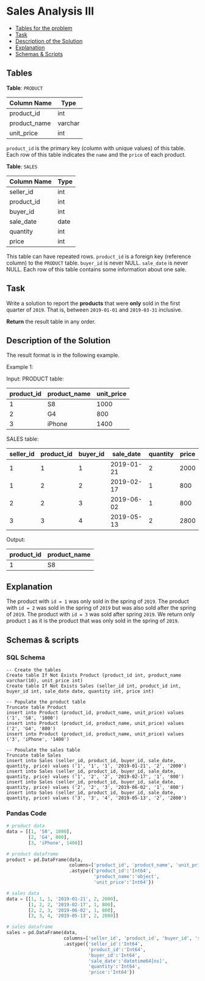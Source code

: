 # Sales Analysis III

- [Tables for the problem](#tables)
- [Task](#task)
- [Description of the Solution](#description-of-the-solution)
- [Explanation](#explanation)
- [Schemas & Scripts](#schemas--scripts)

## Tables 

**Table**: `PRODUCT`

| Column Name  | Type    |
|--------------|---------|
| product_id   | int     |
| product_name | varchar |
| unit_price   | int     |

`product_id` is the primary key (column with unique values) of this table.
Each row of this table indicates the `name` and the `price` of each product.

**Table**: `SALES`

| Column Name | Type |
|-------------|------|
| seller_id   | int  |
| product_id  | int  |
| buyer_id    | int  |
| sale_date   | date |
| quantity    | int  |
| price       | int  |

This table can have repeated rows.
`product_id` is a foreign key (reference column) to the `PRODUCT` table.
`buyer_id` is never NULL. 
`sale_date` is never NULL. 
Each row of this table contains some information about one sale.

## Task

Write a solution to report the **products** that were **only** sold in the first quarter of `2019`. 
That is, between `2019-01-01` and `2019-03-31` inclusive.

**Return** the result table in any order.

## Description of the Solution ##

The result format is in the following example.

Example 1:

Input: 
PRODUCT table:

| product_id | product_name | unit_price |
|------------|--------------|------------|
| 1          | S8           | 1000       |
| 2          | G4           | 800        |
| 3          | iPhone       | 1400       |

SALES table:

| seller_id | product_id | buyer_id | sale_date  | quantity | price |
|-----------|------------|----------|------------|----------|-------|
| 1         | 1          | 1        | 2019-01-21 | 2        | 2000  |
| 1         | 2          | 2        | 2019-02-17 | 1        | 800   |
| 2         | 2          | 3        | 2019-06-02 | 1        | 800   |
| 3         | 3          | 4        | 2019-05-13 | 2        | 2800  |

Output: 

| product_id | product_name |
|------------|--------------|
| 1          | S8           |

## Explanation ##

The product with `id = 1` was only sold in the spring of `2019`.
The product with `id = 2` was sold in the spring of `2019` but was also sold after the spring of `2019`.
The product with `id = 3` was sold after spring `2019`.
We return only product `1` as it is the product that was only sold in the spring of `2019`.

## Schemas & scripts

### SQL Schema

```genericsql
-- Create the tables
Create table If Not Exists Product (product_id int, product_name varchar(10), unit_price int)
Create table If Not Exists Sales (seller_id int, product_id int, buyer_id int, sale_date date, quantity int, price int)
    
-- Populate the product table
Truncate table Product
insert into Product (product_id, product_name, unit_price) values ('1', 'S8', '1000')
insert into Product (product_id, product_name, unit_price) values ('2', 'G4', '800')
insert into Product (product_id, product_name, unit_price) values ('3', 'iPhone', '1400')
    
-- Pooulate the sales table
Truncate table Sales
insert into Sales (seller_id, product_id, buyer_id, sale_date, quantity, price) values ('1', '1', '1', '2019-01-21', '2', '2000')
insert into Sales (seller_id, product_id, buyer_id, sale_date, quantity, price) values ('1', '2', '2', '2019-02-17', '1', '800')
insert into Sales (seller_id, product_id, buyer_id, sale_date, quantity, price) values ('2', '2', '3', '2019-06-02', '1', '800')
insert into Sales (seller_id, product_id, buyer_id, sale_date, quantity, price) values ('3', '3', '4', '2019-05-13', '2', '2800')
```

### Pandas Code

```python
# product data
data = [[1, 'S8', 1000], 
        [2, 'G4', 800], 
        [3, 'iPhone', 1400]]

# product dataframe
product = pd.DataFrame(data, 
                       columns=['product_id', 'product_name', 'unit_price']) \
                       .astype({'product_id':'Int64', 
                                'product_name':'object', 
                                'unit_price':'Int64'})

# sales data
data = [[1, 1, 1, '2019-01-21', 2, 2000], 
        [1, 2, 2, '2019-02-17', 1, 800],
        [2, 2, 3, '2019-06-02', 1, 800],
        [3, 3, 4, '2019-05-13', 2, 2800]]

# sales dataframe
sales = pd.DataFrame(data, 
                     columns=['seller_id', 'product_id', 'buyer_id', 'sale_date', 'quantity', 'price']) \
                     .astype({'seller_id':'Int64', 
                              'product_id':'Int64', 
                              'buyer_id':'Int64', 
                              'sale_date':'datetime64[ns]', 
                              'quantity':'Int64', 
                              'price':'Int64'})
```

